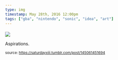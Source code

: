 ```yaml
---
type: img
timestamp: May 28th, 2016 12:00pm
tags: ["gba", "nintendo", "sonic", "idea", "art"]
---
```

####
<img src="https://saturdayxiii.github.io/media/145061451694.jpg"/>
                                                                                          
Aspirations.
 
                                    
                
                
                
                
                                
<small>source: https://saturdayxiii.tumblr.com/post/145061451694</small>